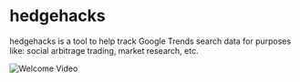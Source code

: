 # hedgehacks

hedgehacks is a tool to help track Google Trends search data for purposes like: social arbitrage trading, market research, etc.

![Welcome Video](https://hedgehacks.com/gif/welcome.gif)
